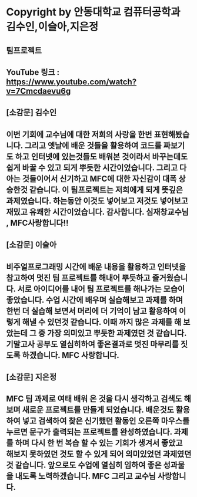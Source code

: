 # Copyright by 안동대학교 컴퓨터공학과 김수인,이슬아,지은정
## 팀프로젝트
## YouTube 링크 : https://www.youtube.com/watch?v=7Cmcdaevu6g
## [소감문] 김수인
## 이번 기회에 교수님에 대한 저희의 사랑을 한번 표현해봤습니다. 그리고 옛날에 배운 것들을 활용하여 코드를 짜보기도 하고 인터넷에 있는것들도 배워본 것이라서 바꾸는데도 쉽게 바꿀 수 있고 되게 뿌듯한 시간이었습니다. 그리고 다 아는 것들이어서 신기하고 MFC에 대한 자신감이 대폭 상승한것 같습니다. 이 팀프로젝트는 저희에게 되게 뜻깊은 과제였습니다. 하는동안 이것도 넣어보고 저것도 넣어보고 재밌고 유쾌한 시간이었습니다. 감사합니다. 심재창교수님 , MFC사랑합니다!!
## [소감문] 이슬아
## 비주얼프로그래밍 시간에 배운 내용을 활용하고 인터넷을 참고하여 멋진 팀 프로젝트를 해내어 뿌듯하고 즐거웠습니다. 서로 아이디어를 내어 팀 프로젝트를 해나가는 모습이 좋았습니다. 수업 시간에 배우며 실습해보고 과제를 하며 한번 더 실습해 보면서 머리에 더 기억이 남고 활용하여 이렇게 해낼 수 있던것 같습니다. 이때 까지 많은 과제를 해 보았는데 그 중 가장 의미있고 뿌듯한 과제였던 것 같습니다. 기말고사 공부도 열심히하여 좋은결과로 멋진 마무리를 짓도록 하겠습니다. MFC 사랑합니다.
## [소감문] 지은정
## MFC 팀 과제로 여태 배워 온 것을 다시 생각하고 검색도 해보며 새로운 프로젝트를 만들게 되었습니다. 배운것도 활용하여 넣고 검색하여 찾은 신기했던 활동인 오른쪽 마우스를 누르면 문구가 출력되는 프로젝트를 완성하였습니다. 과제를 하며 다시 한 번 복습 할 수 있는 기회가 생겨서 좋았고 해보지 못하였던 것도 할 수 있게 되어 의미있었던 과제였던 것 같습니다. 앞으로도 수업에 열심히 임하여 좋은 성과물을 내도록 노력하겠습니다. MFC 그리고 교수님 사랑합니다.
